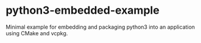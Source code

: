 # python3-embedded-example
Minimal example for embedding and packaging python3 into an application using CMake and vcpkg. 
